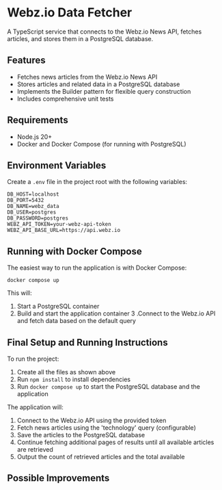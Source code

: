 # Webz.io Data Fetcher

A TypeScript service that connects to the Webz.io News API, fetches articles, and stores them in a PostgreSQL database.

## Features

- Fetches news articles from the Webz.io News API
- Stores articles and related data in a PostgreSQL database
- Implements the Builder pattern for flexible query construction
- Includes comprehensive unit tests

## Requirements

- Node.js 20+
- Docker and Docker Compose (for running with PostgreSQL)

## Environment Variables

Create a `.env` file in the project root with the following variables:

```env
DB_HOST=localhost
DB_PORT=5432
DB_NAME=webz_data
DB_USER=postgres
DB_PASSWORD=postgres
WEBZ_API_TOKEN=your-webz-api-token
WEBZ_API_BASE_URL=https://api.webz.io
```

## Running with Docker Compose

The easiest way to run the application is with Docker Compose:

`docker compose up`

This will:

1. Start a PostgreSQL container
2. Build and start the application container
   3 .Connect to the Webz.io API and fetch data based on the default query

## Final Setup and Running Instructions

To run the project:

1. Create all the files as shown above
2. Run `npm install` to install dependencies
3. Run `docker compose up` to start the PostgreSQL database and the application

The application will:

1. Connect to the Webz.io API using the provided token
2. Fetch news articles using the 'technology' query (configurable)
3. Save the articles to the PostgreSQL database
4. Continue fetching additional pages of results until all available articles are retrieved
5. Output the count of retrieved articles and the total available

## Possible Improvements